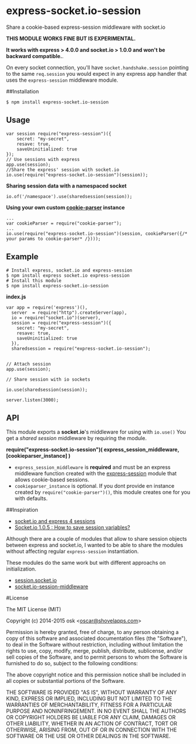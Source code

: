 express-socket.io-session
=========================

Share a cookie-based express-session middleware with socket.io

**THIS MODULE WORKS FINE BUT IS EXPERIMENTAL.**

**It works with express > 4.0.0 and socket.io > 1.0.0 and won't be backward compatible.**.

On every socket connection, you'll have `socket.handshake.session` pointing to
the same `req.session` you would expect in any express app handler that uses
the `express-session` middleware module.


##Installation

```
$ npm install express-socket.io-session
```
## Usage

    var session require("express-session")({
        secret: "my-secret",
        resave: true,
        saveUninitialized: true
    });
    // Use sessions with express
    app.use(session);
    //Share the express' session with socket.io
    io.use(require("express-socket.io-session")(session));


**Sharing session data with a namespaced socket**

    io.of('/namespace').use(sharedsession(session));


**Using your own custom [cookie-parser](https://www.npmjs.com/package/cookie-parser) instance**
    
    ...
    var cookieParser = require("cookie-parser");
    ...
    io.use(require("express-socket.io-session")(session, cookieParser({/* your params to cookie-parser* /})));

## Example

```
# Install express, socket.io and express-session 
$ npm install express socket.io express-session 
# Install this module
$ npm install express-socket.io-session
```

**index.js**


    var app = require('express')(),
      server  = require("http").createServer(app),
      io = require("socket.io")(server),
      session = require("express-session")({
        secret: "my-secret",
        resave: true,
        saveUninitialized: true
      }),
      sharedsession = require("express-socket.io-session");


    // Attach session
    app.use(session);

    // Share session with io sockets

    io.use(sharedsession(session));

    server.listen(3000);

 


## API

This module exports  a **socket.io**'s middleware for using with `io.use()`
You get a *shared session* middleware by requiring the module.

**require("express-socket.io-session")( express_session_middleware, [cookieparser_instance] )**

* `express_session_middleware` is **required** and must be an express middleware function created with the  [express-session](https://www.npmjs.org/package/express-session) module that allows cookie-based sessions.
* `cookieparser_instance` is optional. If you dont provide en instance created by `require("cookie-parser")()`, this module creates one for you with defaults.

##Inspiration

* [socket.io and express 4 sessions](http://stackoverflow.com/questions/23494016/socket-io-and-express-4-sessions)
* [Socket.io 1.0.5 : How to save session variables?](http://stackoverflow.com/questions/24290699/socket-io-1-0-5-how-to-save-session-variables/24380110#24380110)

Although there are a couple of modules that allow to share session objects between express and socket.io,
I wanted to be able to share the modules without affecting regular `express-session` instantiation.

These modules do the same work but with different approachs on initialization.

* [session.socket.io](https://www.npmjs.org/package/session.socket.io) 
* [socket.io-session-middleware](https://github.com/peerigon/socket.io-session-middleware) 


#License 

The MIT License (MIT)

Copyright (c) 2014-2015 osk &lt;oscar@shovelapps.com&gt;

Permission is hereby granted, free of charge, to any person obtaining a copy
of this software and associated documentation files (the "Software"), to deal
in the Software without restriction, including without limitation the rights
to use, copy, modify, merge, publish, distribute, sublicense, and/or sell
copies of the Software, and to permit persons to whom the Software is
furnished to do so, subject to the following conditions:

The above copyright notice and this permission notice shall be included in all
copies or substantial portions of the Software.

THE SOFTWARE IS PROVIDED "AS IS", WITHOUT WARRANTY OF ANY KIND, EXPRESS OR
IMPLIED, INCLUDING BUT NOT LIMITED TO THE WARRANTIES OF MERCHANTABILITY,
FITNESS FOR A PARTICULAR PURPOSE AND NONINFRINGEMENT. IN NO EVENT SHALL THE
AUTHORS OR COPYRIGHT HOLDERS BE LIABLE FOR ANY CLAIM, DAMAGES OR OTHER
LIABILITY, WHETHER IN AN ACTION OF CONTRACT, TORT OR OTHERWISE, ARISING FROM,
OUT OF OR IN CONNECTION WITH THE SOFTWARE OR THE USE OR OTHER DEALINGS IN THE
SOFTWARE.

